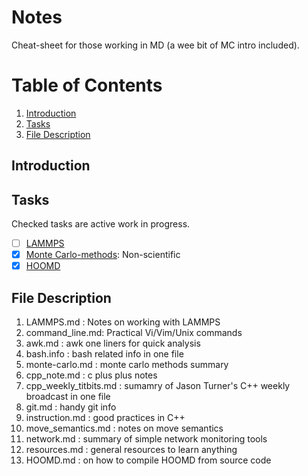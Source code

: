 # Notes
Cheat-sheet for those working in MD (a wee bit of MC intro included).

# Table of Contents
1. [Introduction](#intro)
2. [Tasks](#tasks)
3. [File Description](#describe)

## Introduction


## Tasks
Checked tasks are active work in progress.
- [ ] [LAMMPS](https://github.com/thatgeeman/notes/blob/master/LAMMPS.md)
- [x] [Monte Carlo-methods](https://github.com/thatgeeman/notes/blob/master/monte-carlo.md): Non-scientific
- [x] [HOOMD](https://github.com/thatgeeman/notes/blob/master/HOOMD.md)       

## File Description
1. LAMMPS.md : Notes on working with LAMMPS
2. command_line.md: Practical Vi/Vim/Unix commands
3. awk.md : awk one liners for quick analysis
4. bash.info : bash related info in one file
5. monte-carlo.md : monte carlo methods summary
6. cpp_note.md : c plus plus notes
7. cpp_weekly_titbits.md : sumamry of Jason Turner's C++ weekly broadcast in one file	
8. git.md : handy git info
9. instruction.md : good practices in C++
10. move_semantics.md : notes on move semantics
11. network.md : summary of simple network monitoring tools
12. resources.md : general resources to learn anything
13. HOOMD.md : on how to compile HOOMD from source code
